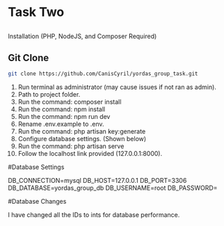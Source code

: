 # Task Two
##
Installation (PHP, NodeJS, and Composer Required)

## Git Clone
```bash
git clone https://github.com/CanisCyril/yordas_group_task.git
```

1. Run terminal as administrator (may cause issues if not ran as admin).
2. Path to project folder.
3. Run the command: composer install
4. Run the command: npm install
5. Run the command: npm run dev
6. Rename .env.example to .env.
7. Run the command: php artisan key:generate
8. Configure database settings. (Shown below)
9. Run the command: php artisan serve
10. Follow the localhost link provided (127.0.0.1:8000).


#Database Settings

DB_CONNECTION=mysql
DB_HOST=127.0.0.1
DB_PORT=3306
DB_DATABASE=yordas_group_db
DB_USERNAME=root
DB_PASSWORD=

#Database Changes

I have changed all the IDs to ints for database performance.

